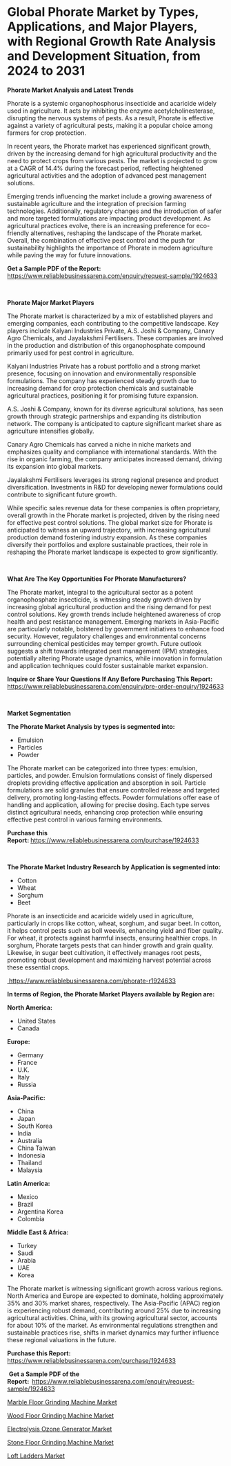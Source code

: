 <p><h1>Global Phorate Market by Types, Applications, and Major Players, with Regional Growth Rate Analysis and Development Situation, from 2024 to 2031</h1></p><p><strong>Phorate Market Analysis and Latest Trends</strong></p>
<p><p>Phorate is a systemic organophosphorus insecticide and acaricide widely used in agriculture. It acts by inhibiting the enzyme acetylcholinesterase, disrupting the nervous systems of pests. As a result, Phorate is effective against a variety of agricultural pests, making it a popular choice among farmers for crop protection.</p><p>In recent years, the Phorate market has experienced significant growth, driven by the increasing demand for high agricultural productivity and the need to protect crops from various pests. The market is projected to grow at a CAGR of 14.4% during the forecast period, reflecting heightened agricultural activities and the adoption of advanced pest management solutions.</p><p>Emerging trends influencing the market include a growing awareness of sustainable agriculture and the integration of precision farming technologies. Additionally, regulatory changes and the introduction of safer and more targeted formulations are impacting product development. As agricultural practices evolve, there is an increasing preference for eco-friendly alternatives, reshaping the landscape of the Phorate market. Overall, the combination of effective pest control and the push for sustainability highlights the importance of Phorate in modern agriculture while paving the way for future innovations.</p></p>
<p><strong>Get a Sample PDF of the Report:&nbsp;</strong> <a href="https://www.reliablebusinessarena.com/enquiry/request-sample/1924633?utm_campaign=1599&utm_medium=2&utm_source=Github&utm_content=ia&utm_term=24102024&utm_id=phorate">https://www.reliablebusinessarena.com/enquiry/request-sample/1924633</a></p>
<p>&nbsp;</p>
<p><strong>Phorate Major Market Players</strong></p>
<p><p>The Phorate market is characterized by a mix of established players and emerging companies, each contributing to the competitive landscape. Key players include Kalyani Industries Private, A.S. Joshi & Company, Canary Agro Chemicals, and Jayalakshmi Fertilisers. These companies are involved in the production and distribution of this organophosphate compound primarily used for pest control in agriculture.</p><p>Kalyani Industries Private has a robust portfolio and a strong market presence, focusing on innovation and environmentally responsible formulations. The company has experienced steady growth due to increasing demand for crop protection chemicals and sustainable agricultural practices, positioning it for promising future expansion.</p><p>A.S. Joshi & Company, known for its diverse agricultural solutions, has seen growth through strategic partnerships and expanding its distribution network. The company is anticipated to capture significant market share as agriculture intensifies globally.</p><p>Canary Agro Chemicals has carved a niche in niche markets and emphasizes quality and compliance with international standards. With the rise in organic farming, the company anticipates increased demand, driving its expansion into global markets.</p><p>Jayalakshmi Fertilisers leverages its strong regional presence and product diversification. Investments in R&D for developing newer formulations could contribute to significant future growth.</p><p>While specific sales revenue data for these companies is often proprietary, overall growth in the Phorate market is projected, driven by the rising need for effective pest control solutions. The global market size for Phorate is anticipated to witness an upward trajectory, with increasing agricultural production demand fostering industry expansion. As these companies diversify their portfolios and explore sustainable practices, their role in reshaping the Phorate market landscape is expected to grow significantly.</p></p>
<p>&nbsp;</p>
<p><strong>What Are The Key Opportunities For Phorate Manufacturers?</strong></p>
<p><p>The Phorate market, integral to the agricultural sector as a potent organophosphate insecticide, is witnessing steady growth driven by increasing global agricultural production and the rising demand for pest control solutions. Key growth trends include heightened awareness of crop health and pest resistance management. Emerging markets in Asia-Pacific are particularly notable, bolstered by government initiatives to enhance food security. However, regulatory challenges and environmental concerns surrounding chemical pesticides may temper growth. Future outlook suggests a shift towards integrated pest management (IPM) strategies, potentially altering Phorate usage dynamics, while innovation in formulation and application techniques could foster sustainable market expansion.</p></p>
<p><strong>Inquire or Share Your Questions If Any Before Purchasing This Report:</strong> <a href="https://www.reliablebusinessarena.com/enquiry/pre-order-enquiry/1924633?utm_campaign=1599&utm_medium=2&utm_source=Github&utm_content=ia&utm_term=24102024&utm_id=phorate">https://www.reliablebusinessarena.com/enquiry/pre-order-enquiry/1924633</a></p>
<p>&nbsp;</p>
<p><strong>Market Segmentation</strong></p>
<p><strong>The Phorate Market Analysis by types is segmented into:</strong></p>
<p><ul><li>Emulsion</li><li>Particles</li><li>Powder</li></ul></p>
<p><p>The Phorate market can be categorized into three types: emulsion, particles, and powder. Emulsion formulations consist of finely dispersed droplets providing effective application and absorption in soil. Particle formulations are solid granules that ensure controlled release and targeted delivery, promoting long-lasting effects. Powder formulations offer ease of handling and application, allowing for precise dosing. Each type serves distinct agricultural needs, enhancing crop protection while ensuring effective pest control in various farming environments.</p></p>
<p><strong>Purchase this Report:&nbsp;</strong><a href="https://www.reliablebusinessarena.com/purchase/1924633?utm_campaign=1599&utm_medium=2&utm_source=Github&utm_content=ia&utm_term=24102024&utm_id=phorate">https://www.reliablebusinessarena.com/purchase/1924633</a></p>
<p>&nbsp;</p>
<p><strong>The Phorate Market Industry Research by Application is segmented into:</strong></p>
<p><ul><li>Cotton</li><li>Wheat</li><li>Sorghum</li><li>Beet</li></ul></p>
<p><p>Phorate is an insecticide and acaricide widely used in agriculture, particularly in crops like cotton, wheat, sorghum, and sugar beet. In cotton, it helps control pests such as boll weevils, enhancing yield and fiber quality. For wheat, it protects against harmful insects, ensuring healthier crops. In sorghum, Phorate targets pests that can hinder growth and grain quality. Likewise, in sugar beet cultivation, it effectively manages root pests, promoting robust development and maximizing harvest potential across these essential crops.</p></p>
<p><a href="https://www.reliablebusinessarena.com/phorate-r1924633?utm_campaign=1599&utm_medium=2&utm_source=Github&utm_content=ia&utm_term=24102024&utm_id=phorate">&nbsp;https://www.reliablebusinessarena.com/phorate-r1924633</a></p>
<p><strong>In terms of Region, the Phorate Market Players available by Region are:</strong></p>
<p>
    <p> <strong> North America: </strong>
        <ul>
            <li>United States</li>
            <li>Canada</li>
        </ul>
        </p> 
    <p> <strong> Europe: </strong>
        <ul>
            <li>Germany</li>
            <li>France</li>
            <li>U.K.</li>
            <li>Italy</li>
            <li>Russia</li>
        </ul>
        </p> 
    <p> <strong> Asia-Pacific: </strong>
        <ul>
            <li>China</li>
            <li>Japan</li>
            <li>South Korea</li>
            <li>India</li>
            <li>Australia</li>
            <li>China Taiwan</li>
            <li>Indonesia</li>
            <li>Thailand</li>
            <li>Malaysia</li>
        </ul>
        </p> 
    <p> <strong> Latin America: </strong>
        <ul>
            <li>Mexico</li>
            <li>Brazil</li>
            <li>Argentina Korea</li>
            <li>Colombia</li>
        </ul>
        </p> 
    <p> <strong> Middle East & Africa: </strong>
        <ul>
            <li>Turkey</li>
            <li>Saudi</li>
            <li>Arabia</li>
            <li>UAE</li>
            <li>Korea</li>
        </ul>
    </p>
    </p>
<p><p>The Phorate market is witnessing significant growth across various regions. North America and Europe are expected to dominate, holding approximately 35% and 30% market shares, respectively. The Asia-Pacific (APAC) region is experiencing robust demand, contributing around 25% due to increasing agricultural activities. China, with its growing agricultural sector, accounts for about 10% of the market. As environmental regulations strengthen and sustainable practices rise, shifts in market dynamics may further influence these regional valuations in the future.</p></p>
<p><strong>Purchase this Report: </strong><a href="https://www.reliablebusinessarena.com/purchase/1924633?utm_campaign=1599&utm_medium=2&utm_source=Github&utm_content=ia&utm_term=24102024&utm_id=phorate">https://www.reliablebusinessarena.com/purchase/1924633</a></p>
<p>&nbsp;<strong>Get a Sample PDF of the Report:&nbsp;&nbsp;</strong><a href="https://www.reliablebusinessarena.com/enquiry/request-sample/1924633?utm_campaign=1599&utm_medium=2&utm_source=Github&utm_content=ia&utm_term=24102024&utm_id=phorate">https://www.reliablebusinessarena.com/enquiry/request-sample/1924633</a></p>
<p><strong></strong></p>
<p><p><a href="https://www.linkedin.com/pulse/marble-floor-grinding-machine-market-outlook-forecast-from-2024-nlswe?utm_campaign=1599&utm_medium=2&utm_source=Github&utm_content=ia&utm_term=24102024&utm_id=phorate">Marble Floor Grinding Machine Market</a></p><p><a href="https://www.linkedin.com/pulse/global-wood-floor-grinding-machine-market-sector2024-2031-metrics-oyibe?utm_campaign=1599&utm_medium=2&utm_source=Github&utm_content=ia&utm_term=24102024&utm_id=phorate">Wood Floor Grinding Machine Market</a></p><p><a href="https://www.linkedin.com/pulse/electrolysis-ozone-generator-market-evolution-key-trends-regional-04axf?utm_campaign=1599&utm_medium=2&utm_source=Github&utm_content=ia&utm_term=24102024&utm_id=phorate">Electrolysis Ozone Generator Market</a></p><p><a href="https://www.linkedin.com/pulse/stone-floor-grinding-machine-industry-sector-new-technologies-yua6f?utm_campaign=1599&utm_medium=2&utm_source=Github&utm_content=ia&utm_term=24102024&utm_id=phorate">Stone Floor Grinding Machine Market</a></p><p><a href="https://www.linkedin.com/pulse/global-loft-ladders-market-opportunities-challenges2024-vnzqe?utm_campaign=1599&utm_medium=2&utm_source=Github&utm_content=ia&utm_term=24102024&utm_id=phorate">Loft Ladders Market</a></p></p>
